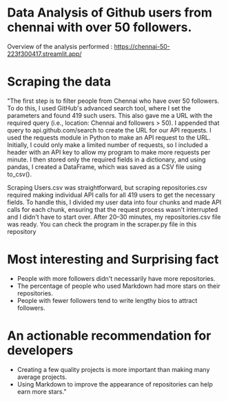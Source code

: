 # Data Analysis of Github users from chennai with over 50 followers.
Overview of the analysis performed : https://chennai-50-223f300417.streamlit.app/
# Scraping the data
"The first step is to filter people from Chennai who have over 50 followers. To do this, I used GitHub's advanced search tool, where I set the parameters and found 419 such users. This also gave me a URL with the required query (i.e., location: Chennai and followers > 50). I appended that query to api.github.com/search to create the URL for our API requests. I used the requests module in Python to make an API request to the URL. Initially, I could only make a limited number of requests, so I included a header with an API key to allow my program to make more requests per minute. I then stored only the required fields in a dictionary, and using pandas, I created a DataFrame, which was saved as a CSV file using to_csv().

Scraping Users.csv was straightforward, but scraping repositories.csv required making individual API calls for all 419 users to get the necessary fields. To handle this, I divided my user data into four chunks and made API calls for each chunk, ensuring that the request process wasn't interrupted and I didn't have to start over. After 20–30 minutes, my repositories.csv file was ready. You can check the program in the scraper.py file in this repository
# Most interesting and Surprising fact
* People with more followers didn't necessarily have more repositories.
* The percentage of people who used Markdown had more stars on their repositories.
* People with fewer followers tend to write lengthy bios to attract followers.
# An actionable recommendation for developers 
* Creating a few quality projects is more important than making many average projects.
* Using Markdown to improve the appearance of repositories can help earn more stars."

